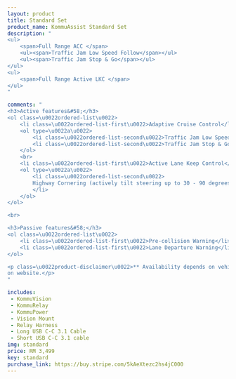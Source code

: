 ```yaml
---
layout: product
title: Standard Set
product_name: KommuAssist Standard Set
description: "
<ul>
    <span>Full Range ACC </span>
    <ul><span>Traffic Jam Low Speed Follow</span></ul>
    <ul><span>Traffic Jam Stop & Go</span></ul>
</ul>
<ul>
    <span>Full Range Active LKC </span>
</ul>
"

comments: "
<h3>Active features&#58;</h3>
<ol class=\u0022ordered-list\u0022>
    <li class=\u0022ordered-list-first\u0022>Adaptive Cruise Control</li>
    <ol type=\u0022a\u0022>
        <li class=\u0022ordered-list-second\u0022>Traffic Jam Low Speed Follow** (Brake Down to 0km/h)</li>
        <li class=\u0022ordered-list-second\u0022>Traffic Jam Stop & Go** (Auto departure in standstill traffic & hold brakes at 0km/h)</li>
    </ol>
    <br>
    <li class=\u0022ordered-list-first\u0022>Active Lane Keep Control</li>
    <ol type=\u0022a\u0022>
        <li class=\u0022ordered-list-second\u0022>
        Highway Cornering (actively tilt steering up to 30 - 90 degrees**)
        </li>
    </ol>
</ol>

<br>

<h3>Passive features&#58;</h3>
<ol class=\u0022ordered-list\u0022>
    <li class=\u0022ordered-list-first\u0022>Pre-collision Warning</li>
    <li class=\u0022ordered-list-first\u0022>Lane Departure Warning</li>
</ol>

<p class=\u0022product-disclaimer\u0022>** Availability depends on vehicle model, refer to supported car list
on website.</p>
"

includes: 
 - KommuVision 
 - KommuRelay
 - KommuPower
 - Vision Mount
 - Relay Harness
 - Long USB C-C 3.1 Cable
 - Short USB C-C 3.1 cable
img: standard
price: RM 3,499
key: standard
purchase_link: https://buy.stripe.com/5kAeXtezc2hs4jC000
---
```

